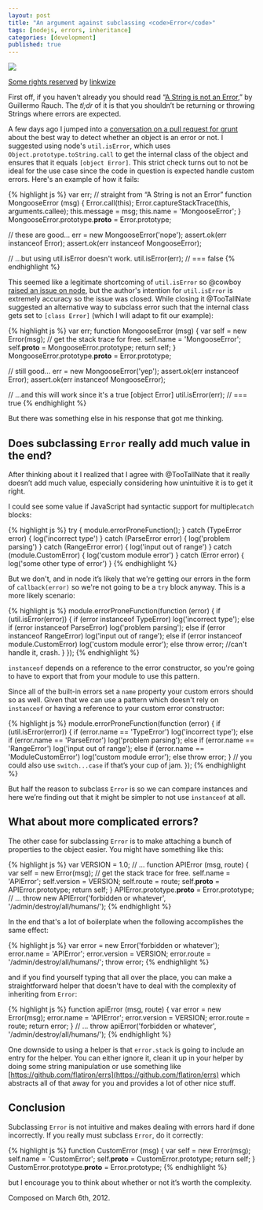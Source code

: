 ```yaml
---
layout: post
title: "An argument against subclassing <code>Error</code>"
tags: [nodejs, errors, inheritance]
categories: [development]
published: true
---
```

<aside>
  <img src="http://farm8.staticflickr.com/7042/6926632251_acee70f4c5_z.jpg">
  <p>
    <a href="http://creativecommons.org/licenses/by-nc-nd/2.0/" title="Attribution-NonCommercial-NoDerivs License">Some rights reserved</a>
    by
    <a href="http://www.flickr.com/photos/linkwize/">linkwize</a>
  </p>
</aside>

First off, if you haven't already you should read
“[A String is not an Error](http://www.devthought.com/2011/12/22/a-string-is-not-an-error/),”
by Guillermo Rauch. The *tl;dr* of it is that you shouldn’t be returning or
throwing Strings where errors are expected.

A few days ago I jumped into a
[conversation on a pull request for grunt](https://github.com/cowboy/grunt/issues/146)
about the best way to detect whether an object is an error or not. I suggested
using node's `util.isError`, which uses `Object.prototype.toString.call` to
get the internal class of the object and ensures that it equals
`[object Error]`. This strict check turns out to not be ideal for the use case
since the code in question is expected handle custom errors. Here's an example
of how it fails:

{% highlight js %}
var err;
// straight from “A String is not an Error”
function MongooseError (msg) {
  Error.call(this);
  Error.captureStackTrace(this, arguments.callee);
  this.message = msg;
  this.name = 'MongooseError';
}
MongooseError.prototype.__proto__ = Error.prototype;

// these are good…
err = new MongooseError('nope');
assert.ok(err instanceof Error);
assert.ok(err instanceof MongooseError);

// …but using util.isError doesn't work.
util.isError(err); // === false
{% endhighlight %}

This seemed like a legitimate shortcoming of `util.isError` so @cowboy
[raised an issue on node](https://github.com/joyent/node/issues/3212), but the
author's intention for `util.isError` is extremely accuracy so the issue was
closed. While closing it @TooTallNate suggested an alternative way to subclass
error such that the internal class gets set to `[class Error]` (which I will
adapt to fit our example):

{% highlight js %}
var err;
function MongooseError (msg) {
  var self = new Error(msg); // get the stack trace for free.
  self.name = 'MongooseError';
  self.__proto__ = MongooseError.prototype;
  return self;
}
MongooseError.prototype.__proto__ = Error.prototype;

// still good…
err = new MongooseError('yep');
assert.ok(err instanceof Error);
assert.ok(err instanceof MongooseError);

// …and this will work since it's a true [object Error]
util.isError(err); // === true
{% endhighlight %}

But there was something else in his response that got me thinking.

## Does subclassing `Error` really add much value in the end?

After thinking about it I realized that I agree with @TooTallNate that it
really doesn’t add much value, especially considering how unintuitive it is to
get it right.

I could see some value if JavaScript had syntactic support for multiple`catch` blocks:

{% highlight js %}
try {
  module.errorProneFunction();
}
catch (TypeError error) { log('incorrect type') }
catch (ParseError error) { log('problem parsing') }
catch (RangeError error) { log('input out of range') }
catch (module.CustomError) { log('custom module error') }
catch (Error error) { log('some other type of error') }
{% endhighlight %}

But we don't, and in node it’s likely that we're getting our errors in the form of
`callback(error)` so we're not going to be a `try` block anyway. This is a
more likely scenario:

{% highlight js %}
module.errorProneFunction(function (error) {
  if (util.isError(error)) {
    if (error instanceof TypeError) log('incorrect type');
    else if (error instanceof ParseError) log('problem parsing');
    else if (error instanceof RangeError) log('input out of range');
    else if (error instanceof module.CustomError) log('custom module error');
    else throw error; //can't handle it, crash.
  }
});
{% endhighlight %}

`instanceof` depends on a reference to the error constructor, so you're going
to have to export that from your module to use this pattern.

Since all of the built-in errors set a `name` property your custom errors
should so as well. Given that we can use a pattern which doesn't rely on
`instanceof` or having a reference to your custom error constructor:

{% highlight js %}
module.errorProneFunction(function (error) {
  if (util.isError(error)) {
    if (error.name == 'TypeError') log('incorrect type');
    else if (error.name == 'ParseError') log('problem parsing');
    else if (error.name == 'RangeError') log('input out of range');
    else if (error.name == 'ModuleCustomError') log('custom module error');
    else throw error;
  }
  // you could also use `switch...case` if that’s your cup of jam.
});
{% endhighlight %}

But half the reason to subclass `Error` is so we can compare instances and
here we’re finding out that it might be simpler to not use `instanceof` at
all.

## What about more complicated errors?

The other case for subclassing `Error` is to make attaching a bunch of
properties to the object easier. You might have something like this:

{% highlight js %}
var VERSION = 1.0;
// ...
function APIError (msg, route) {
  var self = new Error(msg); // get the stack trace for free.
  self.name = 'APIError';
  self.version = VERSION;
  self.route = route;
  self.__proto__ = APIError.prototype;
  return self;
}
APIError.prototype.__proto__ = Error.prototype;
// ...
throw new APIError('forbidden or whatever', '/admin/destroy/all/humans/');
{% endhighlight %}

In the end that's a lot of boilerplate when the following accomplishes the
same effect:

{% highlight js %}
var error = new Error('forbidden or whatever');
error.name = 'APIError';
error.version = VERSION;
error.route = '/admin/destroy/all/humans/';
throw error;
{% endhighlight %}

and if you find yourself typing that all over the place, you can make a
straightforward helper that doesn't have to deal with the complexity of
inheriting from `Error`:

{% highlight js %}
function apiError (msg, route) {
  var error = new Error(msg);
  error.name = 'APIError';
  error.version = VERSION;
  error.route = route;
  return error;
}
// ...
throw apiError('forbidden or whatever', '/admin/destroy/all/humans/');
{% endhighlight %}

One downside to using a helper is that `error.stack` is going to include an
entry for the helper. You can either ignore it, clean it up in your helper by
doing some string manipulation or use something like
[https://github.com/flatiron/errs](https://github.com/flatiron/errs) which
abstracts all of that away for you and provides a lot of other nice stuff.

## Conclusion
Subclassing `Error` is not intuitive and makes dealing with errors hard if
done incorrectly. If you really must subclass `Error`, do it correctly:

{% highlight js %}
function CustomError (msg) {
  var self = new Error(msg);
  self.name = 'CustomError';
  self.__proto__ = CustomError.prototype;
  return self;
}
CustomError.prototype.__proto__ = Error.prototype;
{% endhighlight %}

but I encourage you to think about whether or not it’s worth the complexity.

<footer>
Composed on March 6th, 2012.
</footer>
